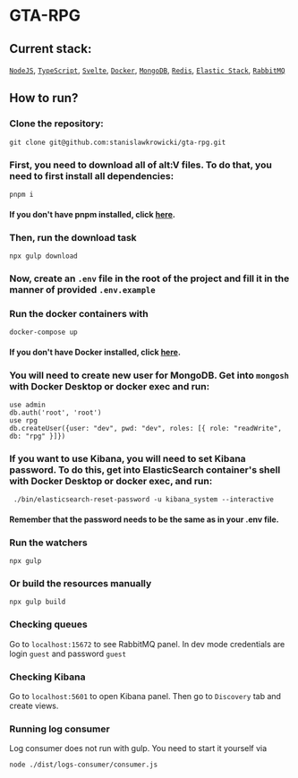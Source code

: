 # GTA-RPG

## Current stack: 
[`NodeJS`](https://nodejs.org/en/), 
[`TypeScript`](https://www.typescriptlang.org/), 
[`Svelte`](https://svelte.dev/), 
[`Docker`](https://www.docker.com/), 
[`MongoDB`](https://www.mongodb.com/), 
[`Redis`](https://redis.io/), 
[`Elastic Stack`](https://www.elastic.co/elastic-stack/), 
[`RabbitMQ`](https://www.rabbitmq.com/)

## How to run?
### Clone the repository:
```shell
git clone git@github.com:stanislawkrowicki/gta-rpg.git
```

### First, you need to download all of alt:V files. To do that, you need to first install all dependencies:
```shell
pnpm i
```
#### If you don't have pnpm installed, click [here](https://pnpm.io/).

### Then, run the download task
```shell
npx gulp download
```

### Now, create an `.env` file in the root of the project and fill it in the manner of provided `.env.example`

### Run the docker containers with 
```shell
docker-compose up
```
#### If you don't have Docker installed, click [here](https://docs.docker.com/engine/install/).

### You will need to create new user for MongoDB. Get into `mongosh` with Docker Desktop or docker exec and run:
```shell
use admin
db.auth('root', 'root')
use rpg
db.createUser({user: "dev", pwd: "dev", roles: [{ role: "readWrite", db: "rpg" }]})
```

### If you want to use Kibana, you will need to set Kibana password. To do this, get into ElasticSearch container's shell with Docker Desktop or docker exec, and run:
```shell
 ./bin/elasticsearch-reset-password -u kibana_system --interactive
```
#### Remember that the password needs to be the same as in your .env file.

### Run the watchers
```shell
npx gulp
```

### Or build the resources manually
```shell
npx gulp build
```

### Checking queues
Go to `localhost:15672` to see RabbitMQ panel. In dev mode credentials are login `guest` and password `guest`

### Checking Kibana
Go to `localhost:5601` to open Kibana panel. Then go to `Discovery` tab and create views.

### Running log consumer
Log consumer does not run with gulp. You need to start it yourself via 
```shell
node ./dist/logs-consumer/consumer.js
```
